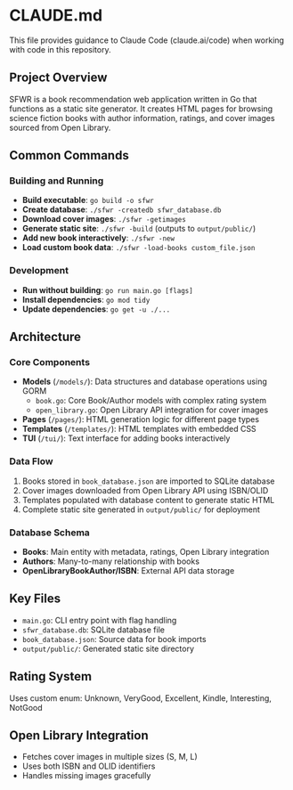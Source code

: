 # CLAUDE.md

This file provides guidance to Claude Code (claude.ai/code) when working with code in this repository.

## Project Overview

SFWR is a book recommendation web application written in Go that functions as a static site generator. It creates HTML pages for browsing science fiction books with author information, ratings, and cover images sourced from Open Library.

## Common Commands

### Building and Running
- **Build executable**: `go build -o sfwr`
- **Create database**: `./sfwr -createdb sfwr_database.db`
- **Download cover images**: `./sfwr -getimages`
- **Generate static site**: `./sfwr -build` (outputs to `output/public/`)
- **Add new book interactively**: `./sfwr -new`
- **Load custom book data**: `./sfwr -load-books custom_file.json`

### Development
- **Run without building**: `go run main.go [flags]`
- **Install dependencies**: `go mod tidy`
- **Update dependencies**: `go get -u ./...`

## Architecture

### Core Components
- **Models** (`/models/`): Data structures and database operations using GORM
  - `book.go`: Core Book/Author models with complex rating system
  - `open_library.go`: Open Library API integration for cover images
- **Pages** (`/pages/`): HTML generation logic for different page types
- **Templates** (`/templates/`): HTML templates with embedded CSS
- **TUI** (`/tui/`): Text interface for adding books interactively

### Data Flow
1. Books stored in `book_database.json` are imported to SQLite database
2. Cover images downloaded from Open Library API using ISBN/OLID
3. Templates populated with database content to generate static HTML
4. Complete static site generated in `output/public/` for deployment

### Database Schema
- **Books**: Main entity with metadata, ratings, Open Library integration
- **Authors**: Many-to-many relationship with books
- **OpenLibraryBookAuthor/ISBN**: External API data storage

## Key Files
- `main.go`: CLI entry point with flag handling
- `sfwr_database.db`: SQLite database file
- `book_database.json`: Source data for book imports
- `output/public/`: Generated static site directory

## Rating System
Uses custom enum: Unknown, VeryGood, Excellent, Kindle, Interesting, NotGood

## Open Library Integration
- Fetches cover images in multiple sizes (S, M, L)
- Uses both ISBN and OLID identifiers
- Handles missing images gracefully